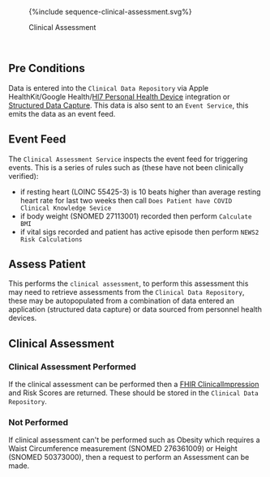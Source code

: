 <figure>
{%include sequence-clinical-assessment.svg%}
<p id="fX.X.X.X-X" class="figureTitle">Clinical Assessment</p>
</figure>
<br clear="all">

## Pre Conditions

Data is entered into the `Clinical Data Repository` via Apple HealthKit/Google Health/[Hl7 Personal Health Device](https://hl7.org/fhir/uv/phd/STU1.1/) integration or [Structured Data Capture](structured-data-capture.html).
This data is also sent to an `Event Service`, this emits the data as an event feed.

## Event Feed

The `Clinical Assessment Service` inspects the event feed for triggering events. This is a series of rules such as (these have not been clinically verified):

- if resting heart (LOINC 55425-3) is 10 beats higher than average resting heart rate for last two weeks then call `Does Patient have COVID Clinical Knowledge Sevice`
- if body weight (SNOMED 27113001) recorded then perform `Calculate BMI`
- if vital sigs recorded and patient has active episode then perform `NEWS2 Risk Calculations`

## Assess Patient

This performs the `clinical assessment`, to perform this assessment this may need to retrieve assessments from the `Clinical Data Repository`, these may be autopopulated from a combination of data entered an application (structured data capture) or data sourced from personnel health devices. 

## Clinical Assessment 

### Clinical Assessment Performed

If the clinical assessment can be performed then a [FHIR ClinicalImpression](https://hl7.org/fhir/R4/clinicalimpression.html) and Risk Scores are returned. These should be stored in the `Clinical Data Repository`.

### Not Performed

If clinical assessment can't be performed such as Obesity which requires a Waist Circumference measurement (SNOMED 276361009) or Height (SNOMED 50373000), then a request to perform an Assessment can be made. 
